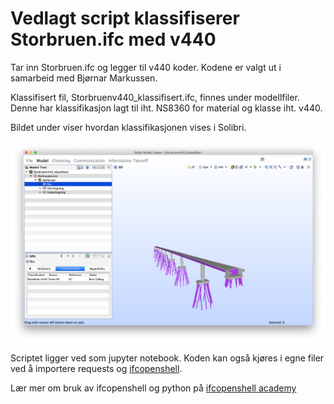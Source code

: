 # Vedlagt script klassifiserer Storbruen.ifc med v440

Tar inn Storbruen.ifc og legger til v440 koder. Kodene er valgt ut i samarbeid med Bjørnar Markussen.

Klassifisert fil, Storbruenv440_klassifisert.ifc, finnes under modellfiler. Denne har klassifikasjon lagt til iht. NS8360 for material og klasse iht. v440.

Bildet under viser hvordan klassifikasjonen vises i Solibri.

![Storbruen Klassifisert i Solibri](../Pictures/storbruen_klassifisert.png)

Scriptet ligger ved som jupyter notebook. Koden kan også kjøres i egne filer ved å importere requests og [ifcopenshell](http://ifcopenshell.org/).

Lær mer om bruk av ifcopenshell og python på [ifcopenshell academy](http://academy.ifcopenshell.org/)
